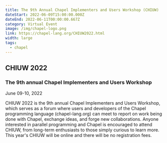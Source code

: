 ```yaml
---
title: The 9th Annual Chapel Implementers and Users Workshop (CHIUW)
dateStart: 2022-06-09T15:00:00.000Z
dateEnd: 2022-06-11T00:00:00.667Z
category: Virtual Event
image: /img/chapel-logo.png
link: https://chapel-lang.org/CHIUW2022.html
width: large
tags:
  - chapel
---
```

## CHIUW 2022

### The 9th annual Chapel Implementers and Users Workshop

June 09-10, 2022

CHIUW 2022 is the 9th annual Chapel Implementers and Users Workshop, which serves as a forum where users and developers of the Chapel programming language (chapel-lang.org) can meet to report on work being done with Chapel, exchange ideas, and forge new collaborations. Anyone interested in parallel programming and Chapel is encouraged to attend CHIUW, from long-term enthusiasts to those simply curious to learn more. This year's CHIUW will be online and there will be no registration fees.